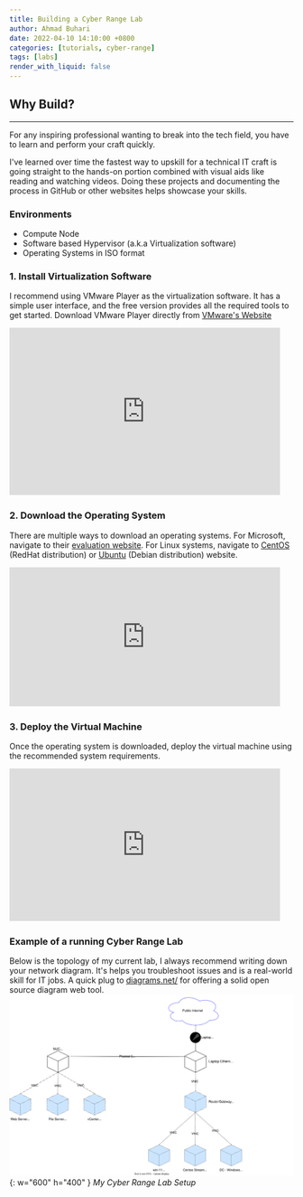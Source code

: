 ```yaml
---
title: Building a Cyber Range Lab
author: Ahmad Buhari
date: 2022-04-10 14:10:00 +0800
categories: [tutorials, cyber-range]
tags: [labs]
render_with_liquid: false
---
```


## Why Build?
---
For any inspiring professional wanting to break into the tech field, you have to learn and perform your craft quickly. 

I've learned over time the fastest way to upskill for a technical IT craft is going straight to the hands-on portion combined with visual aids like reading and watching videos. Doing these projects and documenting the process in GitHub or other websites helps showcase your skills.

### Environments
- Compute Node
- Software based Hypervisor (a.k.a Virtualization software)
- Operating Systems in ISO format

### 1. Install Virtualization Software
I recommend using VMware Player as the virtualization software. It has a simple user interface, and the free version provides all the required tools to get started. Download VMware Player directly from [VMware's Website](https://www.vmware.com/products/workstation-player/workstation-player-evaluation.html)
<iframe src="https://giphy.com/embed/YDsNluvCfslXm3RkO0" width="480" height="296" frameBorder="0" class="giphy-embed" allowFullScreen></iframe>

### 2. Download the Operating System
There are multiple ways to download an operating systems. For Microsoft, navigate to their [evaluation website](https://www.microsoft.com/en-us/evalcenter/). For Linux systems, navigate to [CentOS](https://www.centos.org/download/) (RedHat distribution) or [Ubuntu](https://ubuntu.com/download) (Debian distribution) website.
<iframe src="https://giphy.com/embed/o5ZenbtzaEGSJ7ax7Y" width="480" height="246" frameBorder="0" class="giphy-embed" allowFullScreen></iframe>

### 3. Deploy the Virtual Machine
Once the operating system is downloaded, deploy the virtual machine using the recommended system requirements.
<iframe src="https://giphy.com/embed/QXHcA4D5Hthrx6ICGz" width="480" height="270" frameBorder="0" class="giphy-embed" allowFullScreen></iframe>


### Example of a running Cyber Range Lab
Below is the topology of my current lab, I always recommend writing down your network diagram. It's helps you troubleshoot issues and is a real-world skill for IT jobs. A quick plug to [diagrams.net/](https://www.diagrams.net/) for offering a solid open source diagram web tool.
![](/assets/img/posts/cyber-range.svg){: w="600" h="400" }
_My Cyber Range Lab Setup_
